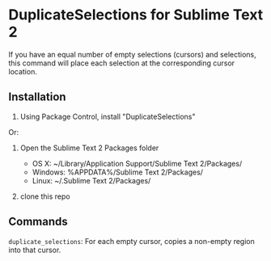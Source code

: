 DuplicateSelections for Sublime Text 2
==================================

If you have an equal number of empty selections (cursors) and selections, this
command will place each selection at the corresponding cursor location.

Installation
------------

1. Using Package Control, install "DuplicateSelections"

Or:

1. Open the Sublime Text 2 Packages folder

    - OS X: ~/Library/Application Support/Sublime Text 2/Packages/
    - Windows: %APPDATA%/Sublime Text 2/Packages/
    - Linux: ~/.Sublime Text 2/Packages/

2. clone this repo

Commands
--------

`duplicate_selections`: For each empty cursor, copies a non-empty region into that cursor.